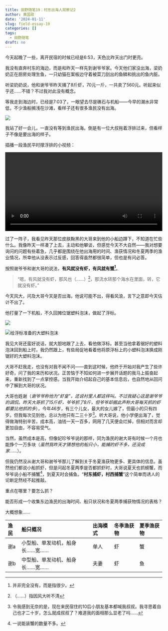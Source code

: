```yaml
---
title: 田野随笔19：村东出海人观察记2
author: 黄国政
date: '2024-01-11'
slug: field-essay-19
categories: []
tags:
  - 田野随笔
draft: no
---
```


今天起晚了一些，离开民宿的时候已经是6:53，天色比昨天出门时更亮。

我没有直奔村东的海边，而是和昨天一样先到谢爷爷家。今天他们家没出海，梁奶奶正在厨房处理生鱼，一只幼猫在案板边守着被菜刀刮出的鱼鳞和挑出的鱼内脏。

听梁奶奶说，他和谢爷爷昨天捕了8斤虾，70元一斤，一共卖了560元。听起来似乎还……不错？不过我对此没有概念。

等我走到海边时，已经是7:03了，一眼望去尽是礁石与机船——今早的潮水非常低，不少渔船搁浅在沙滩，看样子还有很多渔民没有出海。

![](/images/posts/2024/01/01-11-boat.jpg)

我站了好一会儿，一直没有等到渔民出海。倒是有一位大叔拖着浮排过来，但看样子不像是要出海的样子。

插播一段渔民平时撑浮排的小视频：

<video src="https://guozheng.rbind.io/video/posts/2024/01/01-11-fupai.mp4" style="width: 100%; display: block; margin: 0 auto;" controls></video>

过了一阵子，我看见昨天那位皮肤黝黑的大哥来到他的小船边蹲下，不知道在忙些什么。我像昨天一样凑了上去，主动和他攀谈，但感觉今天不大自然——我对想要询问的问题有些着急，几乎都是围绕在他出海用的时间、渔获情况和冬夏两季的渔业情况，所幸他从没表示过反感，回答得虽然都很简单，但也是有问必答。

按照谢爷爷和谢大哥的说法，**有风就没有虾，有风就有蟹[^xia]**。
[^xia]: 并非完全没有，而是指很少。

> “嗯，有风就没有虾，那风也（……）[^loud]，那流水转那个海水在里面，转，它就没有虾。”
[^loud]: （……）指因风大听不清

今天风大，问及大哥今天是否出海，他说可能不出，得看风浪，言下之意即今天估计不出了。

他打量了一下机船，不久回摊位锯塑料泡沫，做起了浮标。

![](/images/posts/2024/01/01-11-tons.jpg)

![给浮标准备的大塑料泡沫](/images/posts/2024/01/01-11-tons2.jpg)

我见大哥还蛮好说话，就大胆地跟了上去，看他做浮标。甚至当他拿着锯好的塑料泡沫回到船上时，我仍然跟上，有些局促地看着他将原浮标上的小塑料泡沫换成刚锯好的大塑料泡沫。

大哥不赶我走，也没有对我不闻不问——直到这时候，他终于开始对我产生了些许好奇，问了我的来历和状况。正苦恼于不知如何进一步展开话题的我马上振奋起来，重新找到了一点掌控感。当我开始介绍起自己的基本信息后，也自然地从回问中了解到大哥的状况。

大哥也姓谢（*谢爷爷称他为“虾皇”，还说村里人都这样叫。不过我疑心这是谢爷爷的调侃。昨天大哥抓了15斤虾，爷爷抓了8斤，但爷爷却据此声称大哥每天抓的虾都要比他抓的多*），今年46岁，有三个儿女，最大的女儿嫁了，但最小的只有四岁。但我每次见到他，总以为他只有二三十岁[^age]。听大哥说，他小学便出海了，觉得做海特别辛苦，成本高，油钱一天一百多，网用了几天便会烂掉，但相对而言却更加自由，不容易受气。
[^age]: 令我感到无奈的是，现在来民宿住的10后小朋友基本都喊我叔叔。我寻思着自己也才二十岁，怎么就成叔叔了？难道我的面相那么显老了吗……

当然，虽然成本是高，但像妃珍爷爷说的那样，同为渔民的谢大哥有时候一个月也能挣个一万多块（*虽然我昨天才猜想他的船只小，能捕的虾不多，还没成家……*）。

但我仍然没从谢大哥和谢爷爷那儿了解到关于冬夏渔获物更多、更具体的信息。虽然他们都说小船抓虾，但是问起冬夏两季是否都抓虾时，大哥说夏天也抓螃蟹，而爷爷说小船不捕蟹[^xie]，到夏天时会捕鱼。“**村东捕虾，村西捕蟹**”这个简单而诱人的论断定然经不起推敲。
[^xie]: 一说能装蟹的数量不多。

重点在哪里？要怎么抓？

能否形成一个收集东边渔民的出海时间、船只状况和冬夏两季捕获物情况的表格？

大概想象……

| 渔民  |船只概况                       |出海模式     |冬季渔获物 |夏季渔获物|
|:------|:------------------------------|:------------|:----------|:---------|
| 谢a   |小型船、单发动机，船身长……宽…… | 单人        |虾         |蟹        |
| 谢b   |中型船、单发动机、船身长……宽…… | 夫妻        |虾         |鱼        |


